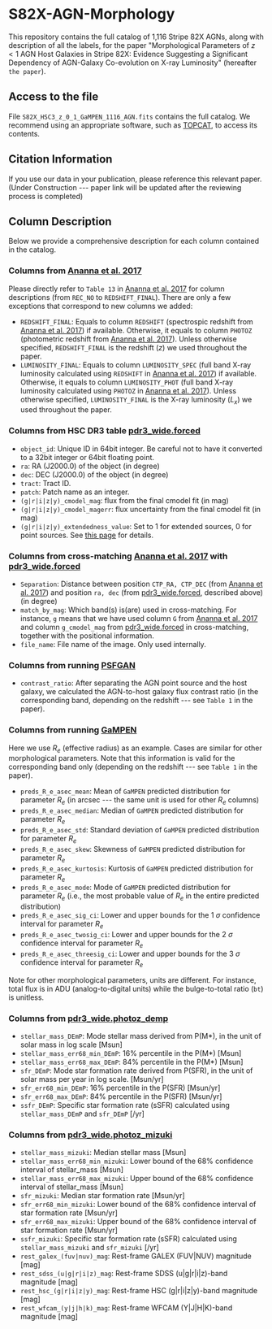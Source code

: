# S82X-AGN-Morphology

This repository contains the full catalog of 1,116 Stripe 82X AGNs, along with description of all the labels, for the paper "Morphological Parameters of $z<1$ AGN Host Galaxies in Stripe 82X: Evidence Suggesting a Significant Dependency of AGN-Galaxy Co-evolution on X-ray Luminosity" (hereafter `the paper`).

## Access to the file
File `S82X_HSC3_z_0_1_GaMPEN_1116_AGN.fits` contains the full catalog. We recommend using an appropriate software, such as [TOPCAT](https://www.star.bris.ac.uk/mbt/topcat/), to access its contents.

## Citation Information
If you use our data in your publication, please reference this relevant paper. (Under Construction --- paper link will be updated after the reviewing process is completed)
## Column Description
Below we provide a comprehensive description for each column contained in the catalog.

### Columns from [Ananna et al. 2017](https://iopscience.iop.org/article/10.3847/1538-4357/aa937d)
Please directly refer to `Table 13` in [Ananna et al. 2017](https://iopscience.iop.org/article/10.3847/1538-4357/aa937d) for column descriptions (from `REC_NO` to `REDSHIFT_FINAL`). There are only a few exceptions that correspond to new columns we added:
- `REDSHIFT_FINAL`: Equals to column `REDSHIFT` (spectrospic redshift from [Ananna et al. 2017](https://iopscience.iop.org/article/10.3847/1538-4357/aa937d)) if available. Otherwise, it equals to column `PHOTOZ` (photometric redshift from [Ananna et al. 2017](https://iopscience.iop.org/article/10.3847/1538-4357/aa937d)). Unless otherwise specified, `REDSHIFT_FINAL` is the redshift ($z$) we used throughout the paper.
- `LUMINOSITY_FINAL`: Equals to column `LUMINOSITY_SPEC` (full band X-ray luminosity calculated using `REDSHIFT` in [Ananna et al. 2017](https://iopscience.iop.org/article/10.3847/1538-4357/aa937d)) if available. Otherwise, it equals to column `LUMINOSITY_PHOT` (full band X-ray luminosity calculated using `PHOTOZ` in [Ananna et al. 2017](https://iopscience.iop.org/article/10.3847/1538-4357/aa937d)). Unless otherwise specified, `LUMINOSITY_FINAL` is the X-ray luminosity ($L_x$) we used throughout the paper.

### Columns from HSC DR3 table [pdr3_wide.forced](https://hsc-release.mtk.nao.ac.jp/schema/#pdr3.pdr3_wide.forced)
- `object_id`: Unique ID in 64bit integer. Be careful not to have it converted to a 32bit integer or 64bit floating point.
- `ra`: RA (J2000.0) of the object (in degree)
- `dec`: DEC (J2000.0) of the object (in degree)
- `tract`: Tract ID. 
- `patch`: Patch name as an integer.
- `(g|r|i|z|y)_cmodel_mag`: flux from the final cmodel fit (in mag)
- `(g|r|i|z|y)_cmodel_magerr`: flux uncertainty from the final cmodel fit (in mag)
- `(g|r|i|z|y)_extendedness_value`: Set to 1 for extended sources, 0 for point sources. See [this page](https://hsc-release.mtk.nao.ac.jp/doc/index.php/star-galaxy-separation__pdr3/) for details.

### Columns from cross-matching [Ananna et al. 2017](https://iopscience.iop.org/article/10.3847/1538-4357/aa937d) with [pdr3_wide.forced](https://hsc-release.mtk.nao.ac.jp/schema/#pdr3.pdr3_wide.forced)
- `Separation`: Distance between position `CTP_RA, CTP_DEC` (from [Ananna et al. 2017](https://iopscience.iop.org/article/10.3847/1538-4357/aa937d)) and position `ra, dec` (from [pdr3_wide.forced](https://hsc-release.mtk.nao.ac.jp/schema/#pdr3.pdr3_wide.forced), described above) (in degree)
- `match_by_mag`: Which band(s) is(are) used in cross-matching. For instance, `g` means that we have used column `G` from [Ananna et al. 2017](https://iopscience.iop.org/article/10.3847/1538-4357/aa937d) and column `g_cmodel_mag` from [pdr3_wide.forced](https://hsc-release.mtk.nao.ac.jp/schema/#pdr3.pdr3_wide.forced) in cross-matching, together with the positional information.
- `file_name`: File name of the image. Only used internally. 

### Columns from running [PSFGAN](https://academic.oup.com/mnras/article/477/2/2513/4951616)
- `contrast_ratio`: After separating the AGN point source and the host galaxy, we calculated the AGN-to-host galaxy flux contrast ratio (in the corresponding band, depending on the redshift --- see `Table 1` in the paper).

### Columns from running [GaMPEN](https://ghosharitra.com/gampen.html)
Here we use $R_e$ (effective radius) as an example. Cases are similar for other morphological parameters. Note that this information is valid for the corresponding band only (depending on the redshift --- see `Table 1` in the paper).
- `preds_R_e_asec_mean`: Mean of `GaMPEN` predicted distribution for parameter $R_e$ (in arcsec --- the same unit is used for other $R_e$ columns)
- `preds_R_e_asec_median`: Median of `GaMPEN` predicted distribution for parameter $R_e$ 
- `preds_R_e_asec_std`: Standard deviation  of `GaMPEN` predicted distribution for parameter $R_e$ 
- `preds_R_e_asec_skew`: Skewness of `GaMPEN` predicted distribution for parameter $R_e$ 
- `preds_R_e_asec_kurtosis`: Kurtosis of `GaMPEN` predicted distribution for parameter $R_e$ 
- `preds_R_e_asec_mode`: Mode of `GaMPEN` predicted distribution for parameter $R_e$ (i.e., the most probable value of $R_e$ in the entire predicted distribution)
- `preds_R_e_asec_sig_ci`: Lower and upper bounds for the 1 $\sigma$ confidence interval for parameter $R_e$
- `preds_R_e_asec_twosig_ci`: Lower and upper bounds for the 2 $\sigma$ confidence interval for parameter $R_e$
- `preds_R_e_asec_threesig_ci`: Lower and upper bounds for the 3 $\sigma$ confidence interval for parameter $R_e$

Note for other morphological parameters, units are different. For instance, total flux is in ADU (analog-to-digital units) while the bulge-to-total ratio (`bt`) is unitless.

### Columns from [pdr3_wide.photoz_demp](https://hsc-release.mtk.nao.ac.jp/schema/#pdr3.pdr3_wide.photoz_demp)
- `stellar_mass_DEmP`: Mode stellar mass derived from P(M*), in the unit of solar mass in log scale [Msun]
- `stellar_mass_err68_min_DEmP`: 16% percentile in the P(M*) [Msun]
- `stellar_mass_err68_max_DEmP`: 84% percentile in the P(M*) [Msun]
- `sfr_DEmP`: Mode star formation rate derived from P(SFR), in the unit of solar mass per year in log scale. [Msun/yr]
- `sfr_err68_min_DEmP`: 16% percentile in the P(SFR) [Msun/yr]
- `sfr_err68_max_DEmP`: 84% percentile in the P(SFR) [Msun/yr]
- `ssfr_DEmP`: Specific star formation rate (sSFR) calculated using `stellar_mass_DEmP` and `sfr_DEmP` [/yr]

### Columns from [pdr3_wide.photoz_mizuki](https://hsc-release.mtk.nao.ac.jp/schema/#pdr3.pdr3_wide.photoz_mizuki)
- `stellar_mass_mizuki`: Median stellar mass [Msun]
- `stellar_mass_err68_min_mizuki`: Lower bound of the 68% confidence interval of stellar_mass [Msun]
- `stellar_mass_err68_max_mizuki`: Upper bound of the 68% confidence interval of stellar_mass [Msun]
- `sfr_mizuki`: Median star formation rate [Msun/yr]
- `sfr_err68_min_mizuki`: Lower bound of the 68% confidence interval of star formation rate [Msun/yr]
- `sfr_err68_max_mizuki`: Upper bound of the 68% confidence interval of star formation rate [Msun/yr]
- `ssfr_mizuki`: Specific star formation rate (sSFR) calculated using `stellar_mass_mizuki` and `sfr_mizuki` [/yr]
- `rest_galex_(fuv|nuv)_mag`: Rest-frame GALEX (FUV|NUV) magnitude [mag]
- `rest_sdss_(u|g|r|i|z)_mag`: Rest-frame SDSS (u|g|r|i|z)-band magnitude [mag]
- `rest_hsc_(g|r|i|z|y)_mag`: Rest-frame HSC (g|r|i|z|y)-band magnitude [mag]
- `rest_wfcam_(y|j|h|k)_mag`: Rest-frame WFCAM (Y|J|H|K)-band magnitude [mag]
  









